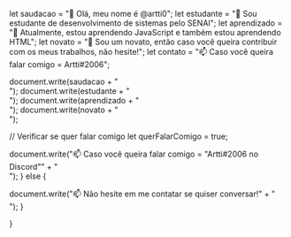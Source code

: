 let saudacao = "👋 Olá, meu nome é @artti0";
let estudante = "👀 Sou estudante de desenvolvimento de sistemas pelo SENAI";
let aprendizado = "🌱 Atualmente, estou aprendendo JavaScript e também estou aprendendo HTML";
let novato = "💞️ Sou um novato, então caso você queira contribuir com os meus trabalhos, não hesite!";
let contato = "📫 Caso você queira falar comigo = Artti#2006";

document.write(saudacao + "<br>");
document.write(estudante + "<br>");
document.write(aprendizado + "<br>");
document.write(novato + "<br>");

// Verificar se quer falar comigo
let querFalarComigo = true;

document.write("📫 Caso você queira falar comigo = "Artti#2006 no Discord"" + "<br>");
} else {

  document.write("📫 Não hesite em me contatar se quiser conversar!" + "<br>");
}

}
<!---
artti0/artti0 is a ✨ special ✨ repository because its `README.md` (this file) appears on your GitHub profile.
You can click the Preview link to take a look at your changes.
--->
